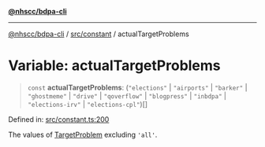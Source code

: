 [**@nhscc/bdpa-cli**](../../../README.md)

***

[@nhscc/bdpa-cli](../../../README.md) / [src/constant](../README.md) / actualTargetProblems

# Variable: actualTargetProblems

> `const` **actualTargetProblems**: (`"elections"` \| `"airports"` \| `"barker"` \| `"ghostmeme"` \| `"drive"` \| `"qoverflow"` \| `"blogpress"` \| `"inbdpa"` \| `"elections-irv"` \| `"elections-cpl"`)[]

Defined in: [src/constant.ts:200](https://github.com/nhscc/bdpa-cli/blob/c94db553ec39d857ac60551d2e8f859ed5e499b8/src/constant.ts#L200)

The values of [TargetProblem](TargetProblem.md) excluding `'all'`.
